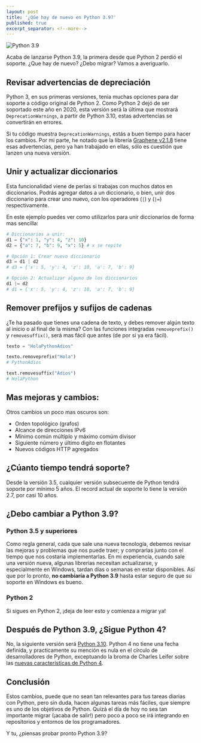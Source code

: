 ```yaml
---
layout: post
title: '¿Qúe hay de nuevo en Python 3.9?'
published: true
excerpt_separator: <!--more-->
---
```


![Python 3.9]({{site.baseurl}}/images/python39.png)


Acaba de lanzarse Python 3.9, la primera desde que Python 2 perdió el soporte. ¿Que hay de nuevo? ¿Debo migrar? Vamos a averiguarlo.

<!--more-->

## Revisar advertencias de depreciación

Python 3, en sus primeras versiones, tenía muchas opciones para dar soporte a código original de Python 2. Como Python 2 dejó de ser soportado este año en 2020, esta versión será la última que mostrará `DeprecationWarnings`, a partir de Python 3.10, estas advertencias se convertirán en errores.

Si tu código muestra `DeprecationWarnings`, estás a buen tiempo para hacer los cambios. Por mi parte, he notado que la librería [Graphene v2.1.8](https://github.com/graphql-python/graphene/releases/tag/v2.1.8) tiene esas advertencias, pero ya han trabajado en ellas, sólo es cuestión que lanzen una nueva versión.

## Unir y actualizar diccionarios

Esta funcionalidad viene de perlas si trabajas con muchos datos en diccionarios. Podrás agregar datos a un diccionario, o bien, unir dos diccionario para crear uno nuevo, con los operadores (`|`) y (`|=`) respectivamente.

En este ejemplo puedes ver como utilizarlos para unir diccionarios de forma mas sencilla:
```python
# Diccionarios a unir:
d1 = {"x": 1, "y": 4, "z": 10}
d2 = {"a": 7, "b": 9, "x": 5} # x se repite

# Opción 1: Crear nuevo diccionario
d3 = d1 | d2
# d3 = {'x': 5, 'y': 4, 'z': 10, 'a': 7, 'b': 9}

# Opción 2: Actualizar alguno de los diccionarios
d1 |= d2
# d1 = {'x': 5, 'y': 4, 'z': 10, 'a': 7, 'b': 9}
```

## Remover prefijos y sufijos de cadenas

¿Te ha pasado que tienes una cadena de texto, y debes remover algún texto al inicio o al final de la misma? Con las funciones integradas `removeprefix()` y `removesuffix()`, será mas fácil que antes (de por si ya era fácil).

```python
texto = "HolaPythonAdios"

texto.removeprefix("Hola")
# PythonAdios

text.removesuffix("Adios")
# HolaPython
```

## Mas mejoras y cambios:

Otros cambios un poco mas oscuros son:
* Orden topológico (grafos)
* Alcance de direcciones IPv6
* Mínimo común múltiplo y máximo comúm divisor
* Siguiente número y último digito en flotantes
* Nuevos códigos HTTP agregados

## ¿Cúanto tiempo tendrá soporte?

Desde la versión 3.5, cualquier versión subsecuente de Python tendrá soporte por mínimo 5 años. El record actual de soporte lo tiene la versión 2.7, por casi 10 años.

## ¿Debo cambiar a Python 3.9?

### Python 3.5 y superiores

Como regla general, cada que sale una nueva tecnología, debemos revisar las mejoras y problemas que nos puede traer; y comprarlas junto con el tiempo que nos costaría implementarlas. En mi experiencia, cuando sale una versión nueva, algunas librerías necesitan actualizarse, y especialmente en Windows, tardan días o semanas en estar disponibles. Así que por lo pronto, **no cambiaría a Python 3.9** hasta estar seguro de que su soporte en Windows es bueno.

### Python 2

Si sigues en Python 2, ¡deja de leer esto y comienza a migrar ya!

## Después de Python 3.9, ¿Sigue Python 4?

No, la siguiente versión será [Python 3.10](https://www.python.org/dev/peps/pep-0619/). Python 4 no tiene una fecha definida, y practicamente su mención es nula en el círculo de desarrolladores de Python, exceptuando la broma de Charles Leifer sobre las [nuevas características de Python 4](http://charlesleifer.com/blog/new-features-planned-for-python-4-0/).

## Conclusión

Estos cambios, puede que no sean tan relevantes para tus tareas diarias con Python, pero sin duda, hacen algunas tareas más fáciles, que siempre es uno de los objetivos de Python. Quizá el día de hoy no sea tan importante migrar (¡acaba de salir!) pero poco a poco se irá integrando en repositorios y entornos de los programadores.

Y tu, ¿piensas probar pronto Python 3.9?
